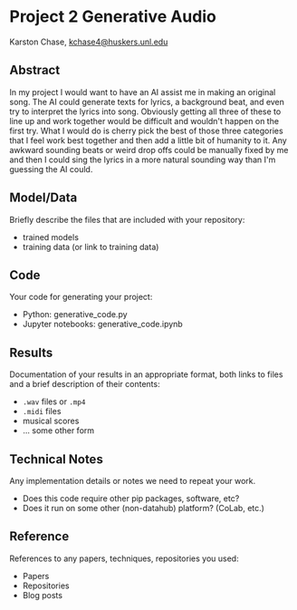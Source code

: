 # Project 2 Generative Audio

Karston Chase, kchase4@huskers.unl.edu

## Abstract

In my project I would want to have an AI assist me in making an original song. The AI could generate texts for lyrics, a background beat, and even try to interpret the lyrics into song. Obviously getting all three of these to line up and work together would be difficult and wouldn't happen on the first try. What I would do is cherry pick the best of those three categories that I feel work best together and then add a little bit of humanity to it. Any awkward sounding beats or weird drop offs could be manually fixed by me and then I could sing the lyrics in a more natural sounding way than I'm guessing the AI could.

## Model/Data

Briefly describe the files that are included with your repository:
- trained models
- training data (or link to training data)

## Code

Your code for generating your project:
- Python: generative_code.py
- Jupyter notebooks: generative_code.ipynb

## Results

Documentation of your results in an appropriate format, both links to files and a brief description of their contents:
- `.wav` files or `.mp4`
- `.midi` files
- musical scores
- ... some other form

## Technical Notes

Any implementation details or notes we need to repeat your work. 
- Does this code require other pip packages, software, etc?
- Does it run on some other (non-datahub) platform? (CoLab, etc.)

## Reference

References to any papers, techniques, repositories you used:
- Papers
- Repositories
- Blog posts
